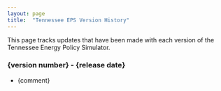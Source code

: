 ```yaml
---
layout: page
title:	"Tennessee EPS Version History"
---
```

This page tracks updates that have been made with each version of the Tennessee Energy Policy Simulator.

### **{version number} - {release date}**

* {comment}

